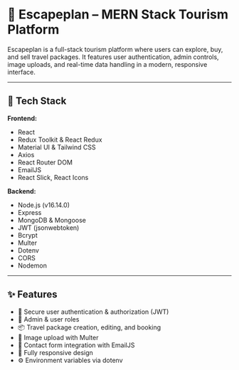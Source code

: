 # 🧳 Escapeplan – MERN Stack Tourism Platform

Escapeplan is a full-stack tourism platform where users can explore, buy, and sell travel packages. It features user authentication, admin controls, image uploads, and real-time data handling in a modern, responsive interface.

---

## 🚀 Tech Stack

**Frontend:**
- React
- Redux Toolkit & React Redux
- Material UI & Tailwind CSS
- Axios
- React Router DOM
- EmailJS
- React Slick, React Icons

**Backend:**
- Node.js (v16.14.0)
- Express
- MongoDB & Mongoose
- JWT (jsonwebtoken)
- Bcrypt
- Multer
- Dotenv
- CORS
- Nodemon

---

## ✨ Features

- 🔐 Secure user authentication & authorization (JWT)
- 🧾 Admin & user roles
- 📦 Travel package creation, editing, and booking
- 📸 Image upload with Multer
- 📧 Contact form integration with EmailJS
- 🧭 Fully responsive design
- ⚙️ Environment variables via dotenv
